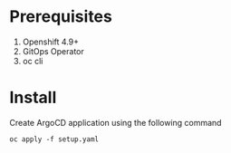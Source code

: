 # Prerequisites

1. Openshift 4.9+
2. GitOps Operator
3. oc cli

# Install 

Create ArgoCD application using the following command    

```
oc apply -f setup.yaml